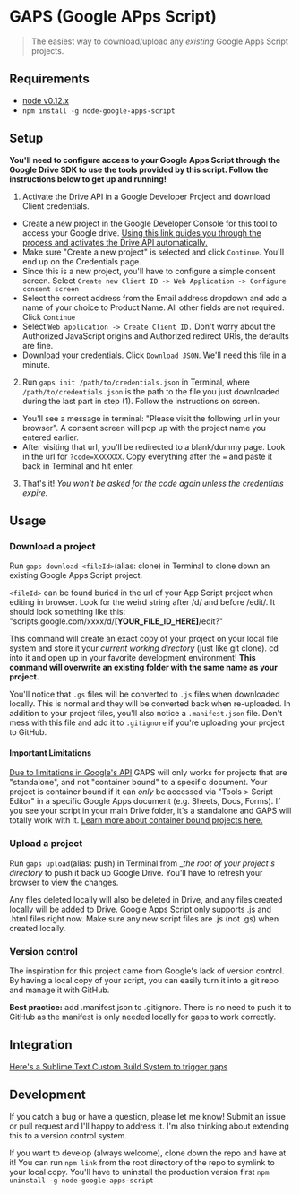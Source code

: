 # GAPS (Google APps Script)
>The easiest way to download/upload any _existing_ Google Apps Script projects.

## Requirements
  - [node v0.12.x](https://nodejs.org/download/)
  - `npm install -g node-google-apps-script`
    
## Setup
**You'll need to configure access to your Google Apps Script through the Google Drive SDK to use the tools provided by this script. Follow the instructions below to get up and running!**

1. Activate the Drive API in a Google Developer Project and download Client credentials.
  - Create a new project in the Google Developer Console for this tool to access your Google drive. [Using this link guides you through the process and activates the Drive API automatically.](https://console.developers.google.com/start/api?id=drive&credential=client_key)
  - Make sure "Create a new project" is selected and click `Continue`. You'll end up on the Credentials page.
  - Since this is a new project, you'll have to configure a simple consent screen. Select `Create new Client ID -> Web Application -> Configure consent screen`
  - Select the correct address from the Email address dropdown and add a name of your choice to Product Name. All other fields are not required. Click `Continue`
  - Select `Web application -> Create Client ID.` Don't worry about the Authorized JavaScript origins and Authorized redirect URIs, the defaults are fine.
  - Download your credentials. Click `Download JSON`. We'll need this file in a minute.

2. Run `gaps init /path/to/credentials.json` in Terminal, where `/path/to/credentials.json` is the path to the file you just downloaded during the last part in step (1). Follow the instructions on screen.
  - You'll see a message in terminal: "Please visit the following url in your browser". A consent screen will pop up with the project name you entered earlier.
  - After visiting that url, you'll be redirected to a blank/dummy page. Look in the url for `?code=XXXXXXX`. Copy everything after the `=` and paste it back in Terminal and hit enter.

3. That's it! _You won't be asked for the code again unless the credentials expire._

## Usage
### Download a project
Run `gaps download <fileId>`(alias: clone) in Terminal to clone down an existing Google Apps Script project.

`<fileId>` can be found buried in the url of your App Script project when editing in browser. Look for the weird string after /d/ and before /edit/. It should look something like this: "scripts.google.com/xxxx/d/**[YOUR_FILE_ID_HERE]**/edit?"

This command will create an exact copy of your project on your local file system and store it your _current working directory_ (just like git clone). cd into it and open up in your favorite development environment! **This command will overwrite an existing folder with the same name as your project.**

You'll notice that `.gs` files will be converted to `.js` files when downloaded locally. This is normal and they will be converted back when re-uploaded. In addition to your project files, you'll also notice a `.manifest.json` file. Don't mess with this file and add it to `.gitignore` if you're uploading your project to GitHub.

#### Important Limitations
[Due to limitations in Google's API](https://developers.google.com/apps-script/import-export#limitations) GAPS will only works for projects that are "standalone", and not "container bound" to a specific document. Your project is container bound if it can _only_ be accessed via "Tools > Script Editor" in a specific Google Apps document (e.g. Sheets, Docs, Forms). If you see your script in your main Drive folder, it's a standalone and GAPS will totally work with it. [Learn more about container bound projects here.](https://developers.google.com/apps-script/guides/bound)

### Upload a project
Run `gaps upload`(alias: push) in Terminal from __the root of your project's directory_ to push it back up Google Drive. You'll have to refresh your browser to view the changes.

Any files deleted locally will also be deleted in Drive, and any files created locally will be added to Drive. Google Apps Script only supports .js and .html files right now. Make sure any new script files are .js (not .gs) when created locally.

### Version control
The inspiration for this project came from Google's lack of version control. By having a local copy of your script, you can easily turn it into a git repo and manage it with GitHub.

**Best practice:** add .manifest.json to .gitignore. There is no need to push it to GitHub as the manifest is only needed locally for gaps to work correctly.

## Integration

[Here's a Sublime Text Custom Build System to trigger gaps](https://gist.github.com/Shrugs/41dd61b577d11a45611b)

## Development
If you catch a bug or have a question, please let me know! Submit an issue or pull request and I'll happy to address it. I'm also thinking about extending this to a version control system.

If you want to develop (always welcome), clone down the repo and have at it! You can run `npm link` from the root directory of the repo to symlink to your local copy. You'll have to uninstall the production version first `npm uninstall -g node-google-apps-script`
